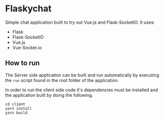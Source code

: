 # Flaskychat

Simple chat application built to try out Vue.js and Flask-SocketIO.
It uses:

- Flask
- Flask-SocketIO
- Vue.js
- Vue-Socket.io

## How to run

The Server side application can be built and run automatically by
executing the `run` script found in the root folder of the
application.

In order to run the client side code it's dependencies must be
installed and the application built by doing the following.

```
cd client
yarn install
yarn build
```
